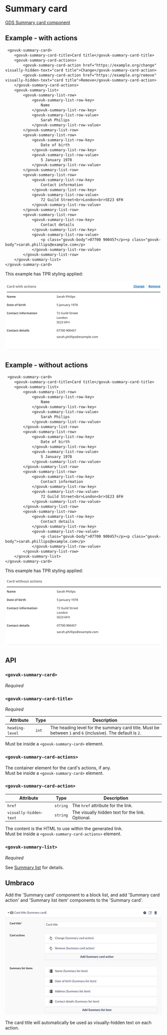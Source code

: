 # Summary card

[GDS Summary card component](https://design-system.service.gov.uk/components/summary-list/#summary-cards)

## Example - with actions

```razor
 <govuk-summary-card>
    <govuk-summary-card-title>Card title</govuk-summary-card-title>
    <govuk-summary-card-actions>
        <govuk-summary-card-action href="https://example.org/change" visually-hidden-text="card title">Change</govuk-summary-card-action>
        <govuk-summary-card-action href="https://example.org/remove" visually-hidden-text="card title">Remove</govuk-summary-card-action>
    </govuk-summary-card-actions>
    <govuk-summary-list>
        <govuk-summary-list-row>
            <govuk-summary-list-row-key>
                Name
            </govuk-summary-list-row-key>
            <govuk-summary-list-row-value>
                Sarah Philips
            </govuk-summary-list-row-value>
        </govuk-summary-list-row>
        <govuk-summary-list-row>
            <govuk-summary-list-row-key>
                Date of birth
            </govuk-summary-list-row-key>
            <govuk-summary-list-row-value>
                5 January 1978
            </govuk-summary-list-row-value>
        </govuk-summary-list-row>
        <govuk-summary-list-row>
            <govuk-summary-list-row-key>
                Contact information
            </govuk-summary-list-row-key>
            <govuk-summary-list-row-value>
                72 Guild Street<br>London<br>SE23 6FH
            </govuk-summary-list-row-value>
        </govuk-summary-list-row>
        <govuk-summary-list-row>
            <govuk-summary-list-row-key>
                Contact details
            </govuk-summary-list-row-key>
            <govuk-summary-list-row-value>
                <p class="govuk-body">07700 900457</p><p class="govuk-body">sarah.phillips@example.com</p>
            </govuk-summary-list-row-value>
        </govuk-summary-list-row>
    </govuk-summary-list>
</govuk-summary-card>
```

This example has TPR styling applied:

![Summary card with actions](../images/summary-card-with-actions.png)

## Example - without actions

```razor
 <govuk-summary-card>
    <govuk-summary-card-title>Card title</govuk-summary-card-title>
    <govuk-summary-list>
        <govuk-summary-list-row>
            <govuk-summary-list-row-key>
                Name
            </govuk-summary-list-row-key>
            <govuk-summary-list-row-value>
                Sarah Philips
            </govuk-summary-list-row-value>
        </govuk-summary-list-row>
        <govuk-summary-list-row>
            <govuk-summary-list-row-key>
                Date of birth
            </govuk-summary-list-row-key>
            <govuk-summary-list-row-value>
                5 January 1978
            </govuk-summary-list-row-value>
        </govuk-summary-list-row>
        <govuk-summary-list-row>
            <govuk-summary-list-row-key>
                Contact information
            </govuk-summary-list-row-key>
            <govuk-summary-list-row-value>
                72 Guild Street<br>London<br>SE23 6FH
            </govuk-summary-list-row-value>
        </govuk-summary-list-row>
        <govuk-summary-list-row>
            <govuk-summary-list-row-key>
                Contact details
            </govuk-summary-list-row-key>
            <govuk-summary-list-row-value>
                <p class="govuk-body">07700 900457</p><p class="govuk-body">sarah.phillips@example.com</p>
            </govuk-summary-list-row-value>
        </govuk-summary-list-row>
    </govuk-summary-list>
</govuk-summary-card>
```

This example has TPR styling applied:

![Summary card without actions](../images/summary-card-without-actions.png)

## API

### `<govuk-summary-card>`

_Required_

### `<govuk-summary-card-title>`

_Required_

| Attribute       | Type  | Description                                                                                                |
| --------------- | ----- | ---------------------------------------------------------------------------------------------------------- |
| `heading-level` | `int` | The heading level for the summary card title. Must be between `1` and `6` (inclusive). The default is `2`. |

Must be inside a `<govuk-summary-card>` element.

### `<govuk-summary-card-actions>`

The container element for the card's actions, if any.\
Must be inside a `<govuk-summary-card>` element.

### `<govuk-summary-card-action>`

| Attribute              | Type     | Description                                      |
| ---------------------- | -------- | ------------------------------------------------ |
| `href`                 | `string` | The `href` attribute for the link.               |
| `visually-hidden-text` | `string` | The visually hidden text for the link. Optional. |

The content is the HTML to use within the generated link.\
Must be inside a `<govuk-summary-card-actions>` element.

### `<govuk-summary-list>`

_Required_

See [Summary list](https://github.com/gunndabad/govuk-frontend-aspnetcore/blob/main/docs/components/summary-list.md) for details.

## Umbraco

Add the 'Summary card' component to a block list, and add 'Summary card action' and 'Summary list item' components to the 'Summary card'.

![Summary card in Umbraco](/docs/images/summary-card-umbraco.png)

The card title will automatically be used as visually-hidden text on each action.
